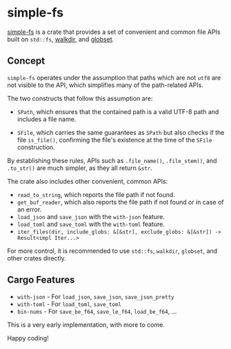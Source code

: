 # simple-fs

[simple-fs](https://github.com/jeremychone/rust-simple-fs) is a crate that provides a set of convenient and common file APIs built on `std::fs`, [walkdir](https://crates.io/crates/walkdir), and [globset](https://crates.io/crates/globset).

## Concept 

`simple-fs` operates under the assumption that paths which are not `utf8` are not visible to the API, which simplifies many of the path-related APIs.

The two constructs that follow this assumption are:

- `SPath`, which ensures that the contained path is a valid UTF-8 path and includes a file name.

- `SFile`, which carries the same guarantees as `SPath` but also checks if the file `is_file()`, confirming the file's existence at the time of the `SFile` construction.

By establishing these rules, APIs such as `.file_name()`, `.file_stem()`, and `.to_str()` are much simpler, as they all return `&str`.

The crate also includes other convenient, common APIs:

- `read_to_string`, which reports the file path if not found.
- `get_buf_reader`, which also reports the file path if not found or in case of an error.
- `load_json` and `save_json` with the `with-json` feature.
- `load_toml` and `save_toml` with the `with-toml` feature.
- `iter_files(dir, include_globs: &[&str], exclude_globs: &[&str]) -> Result<impl Iter...>`

For more control, it is recommended to use `std::fs`, `walkdir`, `globset`, and other crates directly.


## Cargo Features

- `with-json` - For `load_json`, `save_json`, `save_json_pretty`
- `with-toml` - For `load_toml`, `save_toml`
- `bin-nums` - For `save_be_f64`, `save_le_f64`, `load_be_f64`, ...


This is a very early implementation, with more to come.

Happy coding!